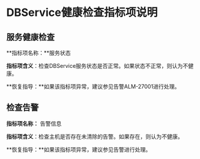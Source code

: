 # DBService健康检查指标项说明<a name="mrs_01_0228"></a>

## 服务健康检查<a name="section55209118105537"></a>

**指标项名称：**服务状态

**指标项含义**：检查DBService服务状态是否正常。如果状态不正常，则认为不健康。

**恢复指导：**如果该指标项异常，建议参见告警ALM-27001进行处理。

## 检查告警<a name="section10712499105549"></a>

**指标项名称：**  告警信息

**指标项含义**：检查主机是否存在未清除的告警。如果存在，则认为不健康。

**恢复指导：**如果该指标项异常，建议参见告警进行处理。

